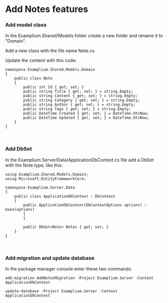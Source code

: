 # Add Notes features

### Add model class

In the Examplium.Shared/Models folder create a new folder and rename it to "Domain".

Add a new class with the file name Note.cs.

Update the content with this code:
```
namespace Examplium.Shared.Models.Domain
{
    public class Note
    {
        public int Id { get; set; }
        public string Title { get; set; } = string.Empty;
        public string Content { get; set; } = string.Empty;
        public string Category { get; set; } = string.Empty;
        public string Author { get; set; } = string.Empty;
        public string Tags { get; set; } = string.Empty;
        public DateTime Created { get; set; } = DateTime.UtcNow;
        public DateTime Updated { get; set; } = DateTime.UtcNow;
    }
}
```

<br/>

### Add DbSet

In the Examplium.Server/Data/ApplicationDbContext.cs file add a DbSet with the Note type, like this:
```
using Examplium.Shared.Models.Domain;
using Microsoft.EntityFrameworkCore;

namespace Examplium.Server.Data
{
    public class ApplicationDbContext : DbContext
    {
        public ApplicationDbContext(DbContextOptions options) : base(options)
        {
        }

        public DbSet<Note> Notes { get; set; }
    }
}
```

<br/>

### Add migration and update database

In the package manager console enter these two commands:
```
add-migration AddNotesMigration -Project Examplium.Server -Context ApplicationDbContext
```

```
update-database -Project Examplium.Server -Context ApplicationDbContext
```
<br/>

